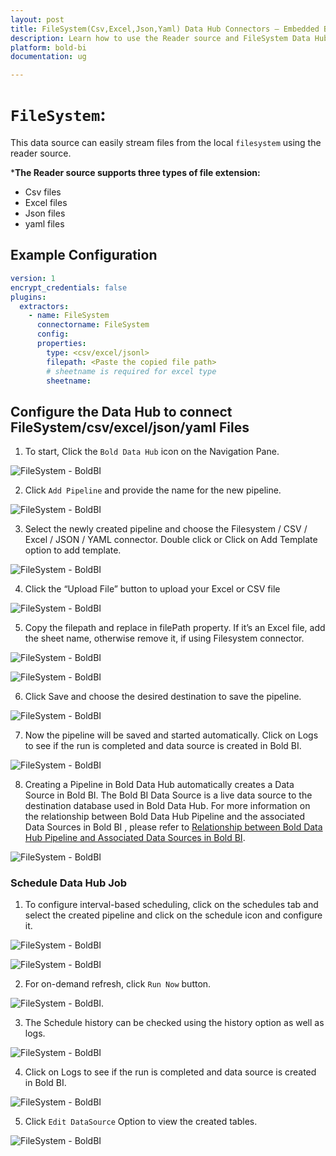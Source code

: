 ```yaml
---
layout: post
title: FileSystem(Csv,Excel,Json,Yaml) Data Hub Connectors – Embedded BI
description: Learn how to use the Reader source and FileSystem Data Hub connectors in Bold BI Enterprise Edition. Discover simple steps to integrate data smoothly and make the most of your analytics.
platform: bold-bi
documentation: ug

---
```


# ``FileSystem``:

This data source can easily stream files from the local ``filesystem`` using the reader source.

***The Reader source supports three types of file extension:**
- Csv files
- Excel files
- Json files
- yaml files

## Example Configuration

```yaml
version: 1
encrypt_credentials: false
plugins:
  extractors:
    - name: FileSystem
      connectorname: FileSystem
      config:
      properties:
        type: <csv/excel/jsonl>
        filepath: <Paste the copied file path>
        # sheetname is required for excel type
        sheetname:
```

## Configure the Data Hub to connect FileSystem/csv/excel/json/yaml Files 

  1. To start, Click the `Bold Data Hub` icon on the Navigation Pane.

  ![FileSystem - BoldBI](/static/assets/working-with-etl/images/boldbi_panel.png#max-width=100%)

  2. Click `Add Pipeline` and provide the name for the new pipeline.
  
   ![FileSystem - BoldBI](/static/assets/working-with-etl/images/addpipeline.png#max-width=100%)
  
  3. Select the newly created pipeline and choose the Filesystem / CSV / Excel / JSON / YAML connector. Double click or Click on Add Template option to add template.

  ![FileSystem - BoldBI](/static/assets/working-with-etl/images/csv_addtemplate.png#max-width=100%)
  
  4. Click the “Upload File” button to upload your Excel or CSV file

  ![FileSystem - BoldBI](/static/assets/working-with-etl/images/uploadfile.png#max-width=100%)
 
  5. Copy the filepath and replace in filePath property. If it’s an Excel file, add the sheet name, otherwise remove it, if using Filesystem connector.
  
   ![FileSystem - BoldBI](/static/assets/working-with-etl/images/csv_copypath.png#max-width=100%) 
   
  ![FileSystem - BoldBI](/static/assets/working-with-etl/images/csv_finaltemplate.png#max-width=100%)
 
  6. Click Save and choose the desired destination to save the pipeline.
  
   ![FileSystem - BoldBI](/static/assets/working-with-etl/images/csv_destination.png#max-width=100%)
   
  7. Now the pipeline will be saved and started automatically. Click on Logs to see if the run is completed and data source is created in Bold BI.
  
   ![FileSystem - BoldBI](/static/assets/working-with-etl/images/csv_logs.png#max-width=100%)
  
  8. Creating a Pipeline in Bold Data Hub automatically creates a Data Source in Bold BI. The Bold BI Data Source is a live data source to the destination database used in Bold Data Hub. For more information on the relationship between Bold Data Hub Pipeline and the associated Data Sources in Bold BI , please refer to [Relationship between Bold Data Hub Pipeline and Associated Data Sources in Bold BI](https://help.boldbi.com/working-with-data-sources/working-with-bold-data-hub/relationship-between-bold-data-hub-pipeline-and-associated-data-sources-in-boldbi/).

   ![FileSystem - BoldBI](/static/assets/working-with-etl/images/pipeline_DsCreated.png#max-width=100%)

### Schedule Data Hub Job

1. To configure interval-based scheduling, click on the schedules tab and select the created pipeline and click on the schedule icon and configure it.

![FileSystem - BoldBI](/static/assets/working-with-etl/images/schedule_schedules.png#max-width=100%)

![FileSystem - BoldBI](/static/assets/working-with-etl/images/schedule_scheduledialog.png#max-width=100%)

2. For on-demand refresh, click `Run Now` button.

![FileSystem - BoldBI](/static/assets/working-with-etl/images/schedule_runnow.png#max-width=100%).

3. The Schedule history can be checked using the history option as well as logs.

![FileSystem - BoldBI](/static/assets/working-with-etl/images/schedule_history.png#max-width=100%)

4. Click on Logs to see if the run is completed and data source is created in Bold BI. 

![FileSystem - BoldBI](/static/assets/working-with-etl/images/pipeline_DsCreated.png#max-width=100%)


5. Click `Edit DataSource` Option to view the created tables.

![FileSystem - BoldBI](/static/assets/working-with-etl/images/editdatasource.png#max-width=100%)  



